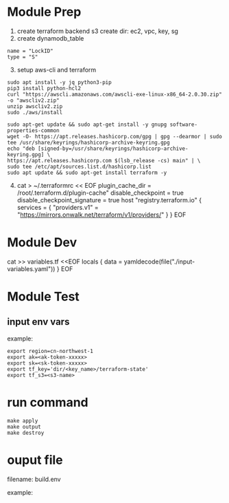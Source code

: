 # Module Prep

1. create terraform backend s3
create dir: ec2, vpc, key, sg 
2. create dynamodb_table
```
name = "LockID"
type = "S"
```

3. setup aws-cli and terraform
```
sudo apt install -y jq python3-pip
pip3 install python-hcl2
curl "https://awscli.amazonaws.com/awscli-exe-linux-x86_64-2.0.30.zip" -o "awscliv2.zip"
unzip awscliv2.zip
sudo ./aws/install

sudo apt-get update && sudo apt-get install -y gnupg software-properties-common
wget -O- https://apt.releases.hashicorp.com/gpg | gpg --dearmor | sudo tee /usr/share/keyrings/hashicorp-archive-keyring.gpg
echo "deb [signed-by=/usr/share/keyrings/hashicorp-archive-keyring.gpg] \
https://apt.releases.hashicorp.com $(lsb_release -cs) main" | \
sudo tee /etc/apt/sources.list.d/hashicorp.list
sudo apt update && sudo apt-get install terraform -y
```

4. cat > ~/.terraformrc << EOF
plugin_cache_dir   = /root/.terraform.d/plugin-cache"
disable_checkpoint = true
disable_checkpoint_signature = true
host "registry.terraform.io" {
    services = {
      "providers.v1" = "https://mirrors.onwalk.net/terraform/v1/providers/"
    }
  }
EOF

# Module Dev

cat >> variables.tf <<EOF 
locals {
  data = yamldecode(file("./input-variables.yaml"))
}
EOF

# Module Test

## input env vars

example:

```
export region=cn-northwest-1
export ak=<ak-token-xxxxx>
export sk=<sk-token-xxxxx>
export tf_key='dir/<key_name>/terraform-state'
export tf_s3=<s3-name>
```

# run command

```
make apply
make output
make destroy
```

# ouput file

filename: build.env

example:
```
```
